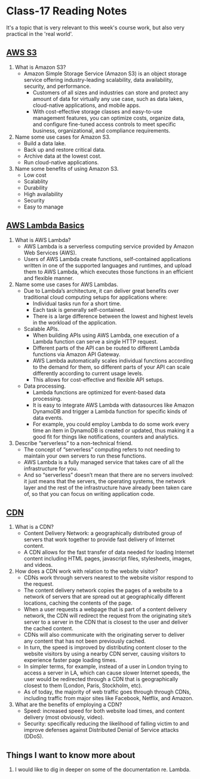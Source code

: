 # Class-17 Reading Notes

It's a topic that is very relevant to this week's course work, but also very practical in the 'real world'.

## [AWS S3](https://aws.amazon.com/s3/)

1. What is Amazon S3?
    * Amazon Simple Storage Service (Amazon S3) is an object storage service offering industry-leading scalability, data availability, security, and performance. 
      * Customers of all sizes and industries can store and protect any amount of data for virtually any use case, such as data lakes, cloud-native applications, and mobile apps. 
      * With cost-effective storage classes and easy-to-use management features, you can optimize costs, organize data, and configure fine-tuned access controls to meet specific business, organizational, and compliance requirements.
2. Name some use cases for Amazon S3.
    * Build a data lake.
    * Back up and restore critical data.
    * Archive data at the lowest cost.
    * Run cloud-native applications.
3. Name some benefits of using Amazon S3.
    * Low cost
    * Scalablity
    * Durability
    * High availability
    * Security
    * Easy to manage

## [AWS Lambda Basics](https://www.serverless.com/aws-lambda)

1. What is AWS Lambda?
    * AWS Lambda is a serverless computing service provided by Amazon Web Services (AWS).
    * Users of AWS Lambda create functions, self-contained applications written in one of the supported languages and runtimes, and upload them to AWS Lambda, which executes those functions in an efficient and flexible manner.
2. Name some use cases for AWS Lambdas.
    * Due to Lambda’s architecture, it can deliver great benefits over traditional cloud computing setups for applications where:
      * Individual tasks run for a short time.
      * Each task is generally self-contained.
      * There is a large difference between the lowest and highest levels in the workload of the application.
    * Scalable APIs.
      * When building APIs using AWS Lambda, one execution of a Lambda function can serve a single HTTP request.
      * Different parts of the API can be routed to different Lambda functions via Amazon API Gateway.
      * AWS Lambda automatically scales individual functions according to the demand for them, so different parts of your API can scale differently according to current usage levels.
      * This allows for cost-effective and flexible API setups.
    * Data processing.‍
      * Lambda functions are optimized for event-based data processing.
      * It is easy to integrate AWS Lambda with datasources like Amazon DynamoDB and trigger a Lambda function for specific kinds of data events.
      * For example, you could employ Lambda to do some work every time an item in DynamoDB is created or updated, thus making it a good fit for things like notifications, counters and analytics.
3. Describe “serverless” to a non-technical friend.
    * The concept of “serverless” computing refers to not needing to maintain your own servers to run these functions.
    * AWS Lambda is a fully managed service that takes care of all the infrastructure for you.
    * And so “serverless” doesn’t mean that there are no servers involved: it just means that the servers, the operating systems, the network layer and the rest of the infrastructure have already been taken care of, so that you can focus on writing application code.

## [CDN](https://cyberhoot.com/cybrary/content-delivery-network-cdn/)

1. What is a CDN?
    * Content Delivery Network: a geographically distributed group of servers that work together to provide fast delivery of Internet content. 
    * A CDN allows for the fast transfer of data needed for loading Internet content including HTML pages, javascript files, stylesheets, images, and videos.
2. How does a CDN work with relation to the website visitor?
    * CDNs work through servers nearest to the website visitor respond to the request.
    * The content delivery network copies the pages of a website to a network of servers that are spread out at geographically different locations, caching the contents of the page.
    * When a user requests a webpage that is part of a content delivery network, the CDN will redirect the request from the originating site’s server to a server in the CDN that is closest to the user and deliver the cached content.
    * CDNs will also communicate with the originating server to deliver any content that has not been previously cached.
    * In turn, the speed is improved by distributing content closer to the website visitors by using a nearby CDN server, causing visitors to experience faster page loading times.
    * In simpler terms, for example, instead of a user in London trying to access a server in LA, which can cause slower Internet speeds, the user would be redirected through a CDN that is geographically closest to them (London, Paris, Stockholm, etc).
    * As of today, the majority of web traffic goes through through CDNs, including traffic from major sites like Facebook, Netflix, and Amazon.
3. What are the benefits of employing a CDN?
    * Speed: increased speed for both website load times, and content delivery (most obviously, video).
    * Security: specifically reducing the likelihood of falling victim to and improve defenses against Distributed Denial of Service attacks (DDoS).

## Things I want to know more about

1. I would like to dig in deeper on some of the documentation re. Lambda.